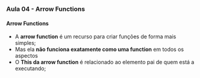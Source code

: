 ### Aula 04 - Arrow Functions
#### Arrow Functions
- A **arrow function** é um recurso para criar funções de forma mais simples;
- Mas ela **não funciona exatamente como uma function** em todos os aspectos
- O **This da arrow function** é relacionado ao elemento pai de quem está a executando;
